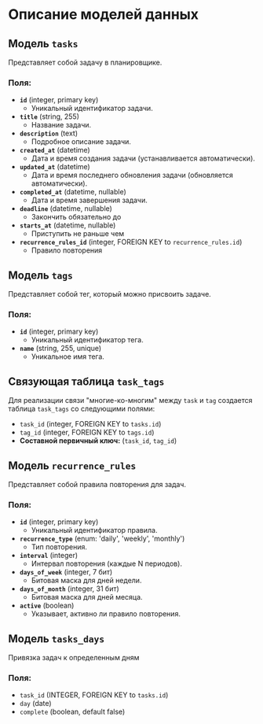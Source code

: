 # Описание моделей данных

## Модель `tasks`
Представляет собой задачу в планировщике.

### Поля:

*   **`id`** (integer, primary key)
    *   Уникальный идентификатор задачи.
*   **`title`** (string, 255)
    *   Название задачи.
*   **`description`** (text)
    *   Подробное описание задачи.
*   **`created_at`** (datetime)
    *   Дата и время создания задачи (устанавливается автоматически).
*   **`updated_at`** (datetime)
    *   Дата и время последнего обновления задачи (обновляется автоматически).
*   **`completed_at`** (datetime, nullable)
    *   Дата и время завершения задачи.
*   **`deadline`** (datetime, nullable)
    *   Закончить обязательно до
*   **`starts_at`** (datetime, nullable)
    *   Приступить не раньше чем
*   **`recurrence_rules_id`** (integer, FOREIGN KEY to `recurrence_rules.id`)
    *   Правило повторения

## Модель `tags`
Представляет собой тег, который можно присвоить задаче.

### Поля:

*   **`id`** (integer, primary key)
    *   Уникальный идентификатор тега.
*   **`name`** (string, 255, unique)
    *   Уникальное имя тега.

## Связующая таблица `task_tags`
Для реализации связи "многие-ко-многим" между `task` и `tag` создается таблица `task_tags` со следующими полями:

*   `task_id` (integer, FOREIGN KEY to `tasks.id`)
*   `tag_id` (integer, FOREIGN KEY to `tags.id`)
*   **Составной первичный ключ:** (`task_id`, `tag_id`)

## Модель `recurrence_rules`
Представляет собой правила повторения для задач.

### Поля:

*   **`id`** (integer, primary key)
    *   Уникальный идентификатор правила.
*   **`recurrence_type`** (enum: 'daily', 'weekly', 'monthly')
    *   Тип повторения.
*   **`interval`** (integer)
    *   Интервал повторения (каждые N периодов).
*   **`days_of_week`** (integer, 7 бит)
    *   Битовая маска для дней недели.
*   **`days_of_month`** (integer, 31 бит)
    *   Битовая маска для дней месяца.
*   **`active`** (boolean)
    *   Указывает, активно ли правило повторения.

## Модель `tasks_days`
Привязка задач к определенным дням

### Поля:
*   `task_id` (INTEGER, FOREIGN KEY to `tasks.id`)
*   `day` (date)
*   `complete` (boolean, default false)